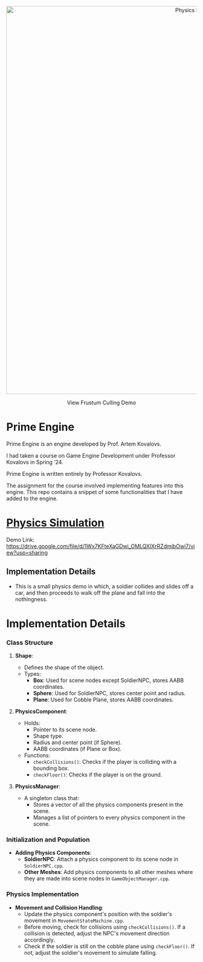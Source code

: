 
<p align="center">
  <img src="https://github.com/AaryaDevnani/PhysicsSimulation/assets/62675730/33b23749-f5d2-48e3-869c-da2f34e698c9" alt="Physics Sim Demo Gif" style="width: 1024px"/>
</p>
<p align="center">
View Frustum Culling Demo
</p>

# Prime Engine

Prime Engine is an engine developed by Prof. Artem Kovalovs.

I had taken a course on Game Engine Development under Professor Kovalovs in Spring ‘24.

Prime Engine is written entirely by Professor Kovalovs. 

The assignment for the course involved implementing features into this engine. This repo contains a snippet of some functionalities that I have added to the engine.

# [Physics Simulation](https://drive.google.com/file/d/1Wx7KFteXaGDwi_OMLQXlXrRZdmibOwi7/view?usp=sharing)
Demo Link: https://drive.google.com/file/d/1Wx7KFteXaGDwi_OMLQXlXrRZdmibOwi7/view?usp=sharing
## Implementation Details
* This is a small physics demo in which, a soldier collides and slides off a car, and then proceeds to walk off the plane and fall into the nothingness.
# Implementation Details

### Class Structure

1. **Shape**:
    - Defines the shape of the object.
    - Types:
        - **Box**: Used for scene nodes except SoldierNPC, stores AABB coordinates.
        - **Sphere**: Used for SoldierNPC, stores center point and radius.
        - **Plane**: Used for Cobble Plane, stores AABB coordinates.

2. **PhysicsComponent**:
    - Holds:
        - Pointer to its scene node.
        - Shape type.
        - Radius and center point (if Sphere).
        - AABB coordinates (if Plane or Box).
    - Functions:
        - `checkCollisions()`: Checks if the player is colliding with a bounding box.
        - `checkFloor()`: Checks if the player is on the ground.

3. **PhysicsManager**:
    - A singleton class that:
        - Stores a vector of all the physics components present in the scene.
        - Manages a list of pointers to every physics component in the scene.

### Initialization and Population

* **Adding Physics Components**:
    - **SoldierNPC**: Attach a physics component to its scene node in `SoldierNPC.cpp`.
    - **Other Meshes**: Add physics components to all other meshes where they are made into scene nodes in `GameObjectManager.cpp`.

### Physics Implementation

* **Movement and Collision Handling**:
    - Update the physics component's position with the soldier's movement in `MovementStateMachine.cpp`.
    - Before moving, check for collisions using `checkCollisions()`. If a collision is detected, adjust the NPC's movement direction accordingly.
    - Check if the soldier is still on the cobble plane using `checkFloor()`. If not, adjust the soldier's movement to simulate falling.




